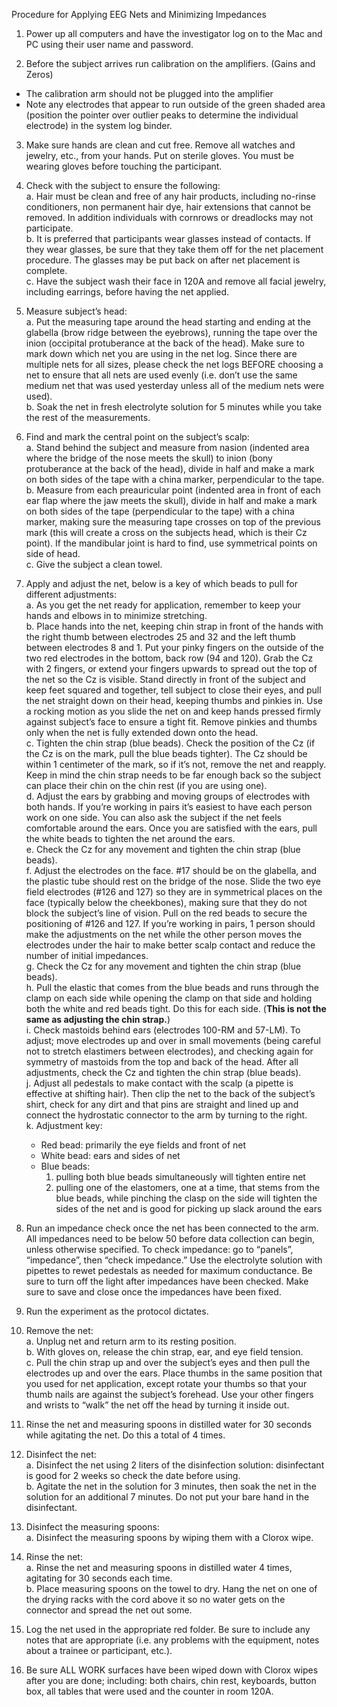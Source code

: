 Procedure for Applying EEG Nets and Minimizing Impedances

1.	Power up all computers and have the investigator log on to the Mac and PC using their user name and password.

2.	Before the subject arrives run calibration on the amplifiers. (Gains and Zeros)  
  - The calibration arm should not be plugged into the amplifier	
  - Note any electrodes that appear to run outside of the green shaded area (position the pointer over outlier peaks to determine the individual electrode) in the system log binder.  

3.	Make sure hands are clean and cut free.  Remove all watches and jewelry, etc., from your hands. Put on sterile gloves.  You must be wearing gloves before touching the participant.

4.	Check with the subject to ensure the following:  
  a.  Hair must be clean and free of any hair products, including no-rinse conditioners, non permanent hair dye, hair extensions that cannot be removed.  In addition individuals with cornrows or dreadlocks may not participate.  
  b.  It is preferred that participants wear glasses instead of contacts.  If they wear glasses, be sure that they take them off for the net placement procedure.  The glasses may be put back on after net placement is complete.  
  c.  Have the subject wash their face in 120A and remove all facial jewelry, including earrings, before having the net applied.  

5.	Measure subject’s head:  
  a.	Put the measuring tape around the head starting and ending at the glabella (brow ridge between the eyebrows), running the tape over the inion (occipital protuberance at the back of the head).  Make sure to mark down which net you are using in the net log. Since there are multiple nets for all sizes, please check the net logs BEFORE choosing a net to ensure that all nets are used evenly (i.e. don’t use the same medium net that was used yesterday unless all of the medium nets were used).  
  b.	Soak the net in fresh electrolyte solution for 5 minutes while you take the rest of the measurements.  

6.	Find and mark the central point on the subject’s scalp:  
  a.	Stand behind the subject and measure from nasion (indented area where the bridge of the nose meets the skull) to inion (bony protuberance at the back of the head), divide in half and make a mark on both sides of the tape with a china marker, perpendicular to the tape.  
  b.	Measure from each preauricular point (indented area in front of each ear flap where the jaw meets the skull), divide in half and make a mark on both sides of the tape (perpendicular to the tape) with a china marker, making sure the measuring tape crosses on top of the previous mark (this will create a cross on the subjects head, which is their Cz point). If the mandibular joint is hard to find, use symmetrical points on side of head.  
  c.	Give the subject a clean towel.  

7.	Apply and adjust the net, below is a key of which beads to pull for different adjustments:  
  a.	As you get the net ready for application, remember to keep your hands and elbows in to minimize stretching.  
  b.	Place hands into the net, keeping chin strap in front of the hands with the right thumb between electrodes 25 and 32 and the left thumb between electrodes 8 and 1. Put your pinky fingers on the outside of the two red electrodes in the bottom, back row (94 and 120). Grab the Cz with 2 fingers, or extend your fingers upwards to spread out the top of the net so the Cz is visible. Stand directly in front of the subject and keep feet squared and together, tell subject to close their eyes, and pull the net straight down on their head, keeping thumbs and pinkies in.  Use a rocking motion as you slide the net on and keep hands pressed firmly against subject’s face to ensure a tight fit. Remove pinkies and thumbs only when the net is fully extended down onto the head.  
  c.	Tighten the chin strap (blue beads). Check the position of the Cz (if the Cz is on the mark, pull the blue beads tighter). The Cz should be within 1 centimeter of the mark, so if it’s not, remove the net and reapply. Keep in mind the chin strap needs to be far enough back so the subject can place their chin on the chin rest (if you are using one).  
  d.	Adjust the ears by grabbing and moving groups of electrodes with both hands. If you’re working in pairs it’s easiest to have each person work on one side. You can also ask the subject if the net feels comfortable around the ears. Once you are satisfied with the ears, pull the white beads to tighten the net around the ears.  
  e.	Check the Cz for any movement and tighten the chin strap (blue beads).  
  f.	Adjust the electrodes on the face. #17 should be on the glabella, and the plastic tube should rest on the bridge of the nose. Slide the two eye field electrodes (#126 and 127) so they are in symmetrical places on the face (typically below the cheekbones), making sure that they do not block the subject’s line of vision. Pull on the red beads to secure the positioning of #126 and 127.  If you’re working in pairs, 1 person should make the adjustments on the net while the other person moves the electrodes under the hair to make better scalp contact and reduce the number of initial impedances.  
  g.	Check the Cz for any movement and tighten the chin strap (blue beads).  
  h.	Pull the elastic that comes from the blue beads and runs through the clamp on each side while opening the clamp on that side and holding both the white and red beads tight. Do this for each side. (**This is not the same as adjusting the chin strap.**)  
  i.	Check mastoids behind ears (electrodes 100-RM and 57-LM).  To adjust; move electrodes up and over in small movements (being careful not to stretch elastimers between electrodes), and checking again for symmetry of mastoids from the top and back of the head.  After all adjustments, check the Cz and tighten the chin strap (blue beads).  
  j.	Adjust all pedestals to make contact with the scalp (a pipette is effective at shifting hair). Then clip the net to the back of the subject’s shirt, check for any dirt and that pins are straight and lined up and connect the hydrostatic connector to the arm by turning to the right.   
  k.	Adjustment key:  
    - Red bead: primarily the eye fields and front of net  
    - White bead: ears and sides of net  
    - Blue beads: 
      1.	pulling both blue beads simultaneously will tighten entire net  
      2.	pulling one of the elastomers, one at a time, that stems from the blue beads, while pinching the clasp on the side will tighten the sides of the net and is good for picking up slack around the ears  

8.	Run an impedance check once the net has been connected to the arm.  All impedances need to be below 50 before data collection can begin, unless otherwise specified.  To check impedance: go to “panels”, “impedance”, then “check impedance.”  Use the electrolyte solution with pipettes to rewet pedestals as needed for maximum conductance. Be sure to turn off the light after impedances have been checked.  Make sure to save and close once the impedances have been fixed.  

9.	Run the experiment as the protocol dictates. 

10.	Remove the net:  
  a.	Unplug net and return arm to its resting position.  
  b.	With gloves on, release the chin strap, ear, and eye field tension.  
  c.	Pull the chin strap up and over the subject’s eyes and then pull the electrodes up and over the ears. Place thumbs in the same position that you used for net application, except rotate your thumbs so that your thumb nails are against the subject’s forehead. Use your other fingers and wrists to “walk” the net off the head by turning it inside out.  

11.	Rinse the net and measuring spoons in distilled water for 30 seconds while agitating the net. Do this a total of 4 times.  
12.	Disinfect the net:  
  a.	Disinfect the net using 2 liters of the disinfection solution:  disinfectant is good for 2 weeks so check the date before using.  
  b.	Agitate the net in the solution for 3 minutes, then soak the net in the solution for an additional 7 minutes.  Do not put your bare hand in the disinfectant.  

13.	Disinfect the measuring spoons:  
  a.	Disinfect the measuring spoons by wiping them with a Clorox wipe.  

14.	Rinse the net:  
  a.	Rinse the net and measuring spoons in distilled water 4 times, agitating for 30 seconds each time.  
  b.	Place measuring spoons on the towel to dry. Hang the net on one of the drying racks with the cord above it so no water gets on the connector and spread the net out some.  

15.	Log the net used in the appropriate red folder. Be sure to include any notes that are appropriate (i.e. any problems with the equipment, notes about a trainee or participant, etc.).  

16.	Be sure ALL WORK surfaces have been wiped down with Clorox wipes after you are done; including: both chairs, chin rest, keyboards, button box, all tables that were used and the counter in room 120A.  

